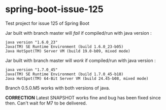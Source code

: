 spring-boot-issue-125
=====================

Test project for issue 125 of Spring Boot

Jar built with branch master will *fail* if compiled/run with java version :
```
java version "1.6.0_23"
Java(TM) SE Runtime Environment (build 1.6.0_23-b05)
Java HotSpot(TM) Server VM (build 19.0-b09, mixed mode)
```

Jar built with branch master will *work* if compiled/run with java version :
```
java version "1.7.0_45"
Java(TM) SE Runtime Environment (build 1.7.0_45-b18)
Java HotSpot(TM) 64-Bit Server VM (build 24.45-b08, mixed mode)
```

Branch 0.5.0.M5 works with both versions of java.

**CORRECTION**
Latest SNAPSHOT works fine and bug has been fixed since then.  Can't wait for M7 to be delivered.
